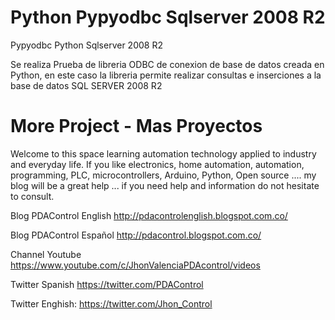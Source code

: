 # Python Pypyodbc Sqlserver 2008 R2
Pypyodbc Python  Sqlserver 2008 R2

Se realiza Prueba de libreria ODBC de conexion de base de datos creada en Python, en este caso la libreria permite
realizar consultas e inserciones a la base de datos SQL SERVER 2008 R2

# More Project - Mas Proyectos

Welcome to this space learning automation technology applied to industry and  everyday life.
If you like electronics, home automation, automation, programming, PLC, microcontrollers, 
Arduino, Python, Open source .... my blog will be a great help ... 
if you need help and information do not hesitate to consult.

Blog PDAControl English   http://pdacontrolenglish.blogspot.com.co/   

Blog PDAControl Español   http://pdacontrol.blogspot.com.co/

Channel  Youtube          https://www.youtube.com/c/JhonValenciaPDAcontrol/videos  
  
Twitter Spanish           https://twitter.com/PDAControl

Twitter Enghish:          https://twitter.com/Jhon_Control
